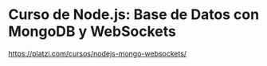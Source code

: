 # Curso de Node.js: Base de Datos con MongoDB y WebSockets

https://platzi.com/cursos/nodejs-mongo-websockets/
